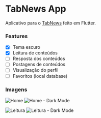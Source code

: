 # TabNews App

Aplicativo para o [TabNews](https://www.tabnews.com.br) feito em Flutter.

### Features

- [x] Tema escuro
- [x] Leitura de conteúdos
- [ ] Resposta dos conteúdos
- [ ] Postagens de conteúdos
- [ ] Visualização do perfil
- [ ] Favoritos (local database)

### Imagens

![Home](https://user-images.githubusercontent.com/5226773/203336200-6d56e78d-2abd-4b2b-b93b-84eb605627f9.PNG)
![Home - Dark Mode](https://user-images.githubusercontent.com/5226773/203336162-7af83c42-9ec0-4b6c-8be6-e7be32426527.PNG)

![Leitura](https://user-images.githubusercontent.com/5226773/203336407-a25b0d9f-ea7c-4348-895d-d4cf418141e6.PNG)
![Leitura - Dark Mode](https://user-images.githubusercontent.com/5226773/203336292-724ab6e6-d3fe-400a-a1ee-12ef5db0a54c.PNG)
